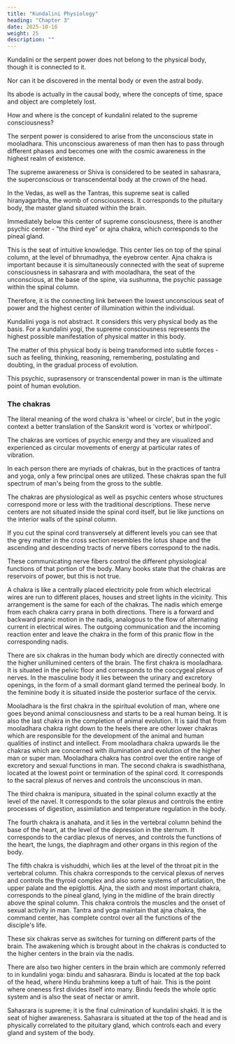 ```yaml
---
title: "Kundalini Physiology"
heading: "Chapter 3"
date: 2025-10-16
weight: 25
description: ""
---
```




Kundalini or the serpent power does not belong to the physical body, though it is
connected to it. 

Nor can it be discovered in the mental body or even the astral body. 

Its abode is actually in the causal body, where the concepts of time, space and object are
completely lost.

How and where is the concept of kundalini related to the supreme consciousness?

The serpent power is considered to arise from the unconscious state in mooladhara. This
unconscious awareness of man then has to pass through different phases and becomes
one with the cosmic awareness in the highest realm of existence. 

The supreme awareness or Shiva is considered to be seated in sahasrara, the superconscious or transcendental
body at the crown of the head. 

In the Vedas, as well as the Tantras, this supreme seat is
called hiranyagarbha, the womb of consciousness. It corresponds to the pituitary body,
the master gland situated within the brain.

Immediately below this center of supreme consciousness, there is another psychic
center - "the third eye" or ajna chakra, which corresponds to the pineal gland. 

This is the
seat of intuitive knowledge. This center lies on top of the spinal column, at the level of
bhrumadhya, the eyebrow center. Ajna chakra is important because it is simultaneously
connected with the seat of supreme consciousness in sahasrara and with mooladhara, the
seat of the unconscious, at the base of the spine, via sushumna, the psychic passage
within the spinal column. 

Therefore, it is the connecting link between the lowest
unconscious seat of power and the highest center of illumination within the individual.


Kundalini yoga is not abstract. It considers this very physical body as the basis. For a
kundalini yogi, the supreme consciousness represents the highest possible manifestation
of physical matter in this body.

The matter of this physical body is being transformed into
subtle forces - such as feeling, thinking, reasoning, remembering, postulating and
doubting, in the gradual process of evolution.

This psychic, suprasensory or
transcendental power in man is the ultimate point of human evolution.


### The chakras


The literal meaning of the word chakra is 'wheel or circle', but in the yogic context a
better translation of the Sanskrit word is 'vortex or whirlpool'. 

The chakras are vortices of
psychic energy and they are visualized and experienced as circular movements of energy
at particular rates of vibration.

In each person there are myriads of chakras, but in the practices of tantra and yoga,
only a few principal ones are utilized. These chakras span the full spectrum of man's
being from the gross to the subtle.

The chakras are physiological as well as psychic centers whose structures correspond
more or less with the traditional descriptions. These nerve centers are not situated inside
the spinal cord itself, but lie like junctions on the interior walls of the spinal column. 

If you cut the spinal cord transversely at different levels you can see that the grey matter in
the cross section resembles the lotus shape and the ascending and descending tracts of
nerve fibers correspond to the nadis. 

These communicating nerve fibers control the
different physiological functions of that portion of the body. Many books state that the
chakras are reservoirs of power, but this is not true.

A chakra is like a centrally placed electricity pole from which electrical wires are run
to different places, houses and street lights in the vicinity. This arrangement is the same
for each of the chakras. The nadis which emerge from each chakra carry prana in both
directions. There is a forward and backward pranic motion in the nadis, analogous to the
flow of alternating current in electrical wires. The outgoing communication and the
incoming reaction enter and leave the chakra in the form of this pranic flow in the
corresponding nadis.

There are six chakras in the human body which are directly connected with the higher
unillumined centers of the brain. The first chakra is mooladhara. It is situated in the
pelvic floor and corresponds to the coccygeal plexus of nerves. In the masculine body it
lies between the urinary and excretory openings, in the form of a small dormant gland
termed the perineal body. In the feminine body it is situated inside the posterior surface
of the cervix.

Mooladhara is the first chakra in the spiritual evolution of man, where one goes
beyond animal consciousness and starts to be a real human being. It is also the last chakra
in the completion of animal evolution. It is said that from mooladhara chakra right down
to the heels there are other lower chakras which are responsible for the development of
the animal and human qualities of instinct and intellect. From mooladhara chakra
upwards lie the chakras which are concerned with illumination and evolution of the
higher man or super man. Mooladhara chakra has control over the entire range of
excretory and sexual functions in man.
The second chakra is swadhisthana, located at the lowest point or termination of the
spinal cord. It corresponds to the sacral plexus of nerves and controls the unconscious in
man.

The third chakra is manipura, situated in the spinal column exactly at the level of the
navel. It corresponds to the solar plexus and controls the entire processes of digestion,
assimilation and temperature regulation in the body.

The fourth chakra is anahata, and it lies in the vertebral column behind the base of
the heart, at the level of the depression in the sternum. It corresponds to the cardiac
plexus of nerves, and controls the functions of the heart, the lungs, the diaphragm and
other organs in this region of the body.

The fifth chakra is vishuddhi, which lies at the level of the throat pit in the vertebral
column. This chakra corresponds to the cervical plexus of nerves and controls the thyroid
complex and also some systems of articulation, the upper palate and the epiglottis.
Ajna, the sixth and most important chakra, corresponds to the pineal gland, lying in
the midline of the brain directly above the spinal column. This chakra controls the
muscles and the onset of sexual activity in man. Tantra and yoga maintain that ajna
chakra, the command center, has complete control over all the functions of the disciple's
life.

These six chakras serve as switches for turning on different parts of the brain. The
awakening which is brought about in the chakras is conducted to the higher centers in the
brain via the nadis.

There are also two higher centers in the brain which are commonly referred to in
kundalini yoga: bindu and sahasrara. Bindu is located at the top back of the head, where
Hindu brahmins keep a tuft of hair. This is the point where oneness first divides itself into
many. Bindu feeds the whole optic system and is also the seat of nectar or amrit.

Sahasrara is supreme; it is the final culmination of kundalini shakti. It is the seat of
higher awareness. Sahasrara is situated at the top of the head and is physically correlated
to the pituitary gland, which controls each and every gland and system of the body.

